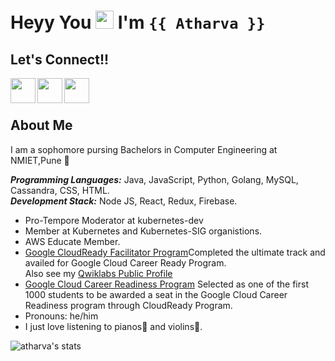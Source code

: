 <!--### Hi there

**Atharva-Shinde/Atharva-Shinde** is a ✨ _special_ ✨ repository because its `README.md` (this file) appears on your GitHub profile.

Here are some ideas to get you started:

- 🔭 I’m currently working on ...
- 🌱 I’m currently learning ...
- 👯 I’m looking to collaborate on ...
- 🤔 I’m looking for help with ...
- 💬 Ask me about ...
- 📫 How to reach me: ...
- 😄 Pronouns: ...
- ⚡ Fun fact: ...
-->

# Heyy You <img src="https://github.com/TheDudeThatCode/TheDudeThatCode/blob/master/Assets/Hi.gif" width="29px"> I'm `{{ Atharva }}`

## Let's Connect!!</h4>
  <a href="https://www.linkedin.com/in/atharva-shinde-6468b4205">
    <img align="left" width="40px" src="https://img.icons8.com/nolan/64/linkedin.png" />
  </a>
  <a href="https://twitter.com/atharvashinde_">
    <img align="left" width="40px" src="https://img.icons8.com/fluency/48/000000/twitter.png" />
  </a>
  <a href="mailto:atharvashinde179@gmail.com">
    <img align="left" width="40px" src="https://img.icons8.com/external-kiranshastry-lineal-color-kiranshastry/100/000000/external-email-multimedia-kiranshastry-lineal-color-kiranshastry-1.png" />
  </a>
<br />
<br />

## About Me
I am a sophomore pursing Bachelors in Computer Engineering at NMIET,Pune 💫
  
***Programming Languages:***  Java, JavaScript, Python, Golang, MySQL, Cassandra, CSS, HTML.<br>
***Development Stack:*** Node JS, React, Redux, Firebase.<br>
<!-- ***I’m currently learning*** : Kubernetes and docker. 
 -->
- Pro-Tempore Moderator at kubernetes-dev
- Member at Kubernetes and Kubernetes-SIG organistions.
- AWS Educate Member.
- [Google CloudReady Facilitator Program](https://events.withgoogle.com/googlecloudready-facilitator-program/#content)Completed the ultimate track and availed for Google Cloud Career Ready Program. <br/>Also see my [Qwiklabs Public Profile](https://www.qwiklabs.com/public_profiles/6bfb006e-758f-4dd6-ab55-ce66d7be0cdc)
- [Google Cloud Career Readiness Program](https://cloud.google.com/edu/career-readiness) Selected as one of the first 1000 students to be awarded a seat in the Google Cloud Career Readiness program through CloudReady Program.
- Pronouns: he/him
- I just love listening to pianos🎹 and violins🎻.

<img align="left" src="https://github-readme-stats.vercel.app/api/top-langs?username=atharva-shinde&show_icons=true&locale=en&layout=compact" alt="atharva's stats" /> 
